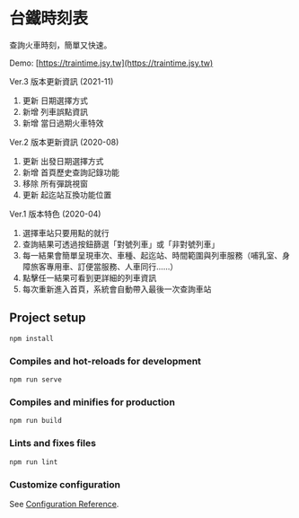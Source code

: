 # 台鐵時刻表
查詢火車時刻，簡單又快速。

Demo: [https://traintime.jsy.tw](https://traintime.jsy.tw)

Ver.3 版本更新資訊 (2021-11)
1. 更新 日期選擇方式
2. 新增 列車誤點資訊
3. 新增 當日過期火車特效

Ver.2 版本更新資訊 (2020-08)
1. 更新 出發日期選擇方式
2. 新增 首頁歷史查詢記錄功能
3. 移除 所有彈跳視窗
4. 更新 起迄站互換功能位置

Ver.1 版本特色 (2020-04)
1. 選擇車站只要用點的就行
2. 查詢結果可透過按鈕篩選「對號列車」或「非對號列車」
3. 每一結果會簡單呈現車次、車種、起迄站、時間範圍與列車服務（哺乳室、身障旅客專用車、訂便當服務、人車同行……）
4. 點擊任一結果可看到更詳細的列車資訊
5. 每次重新進入首頁，系統會自動帶入最後一次查詢車站

## Project setup
```
npm install
```

### Compiles and hot-reloads for development
```
npm run serve
```

### Compiles and minifies for production
```
npm run build
```

### Lints and fixes files
```
npm run lint
```

### Customize configuration
See [Configuration Reference](https://cli.vuejs.org/config/).
